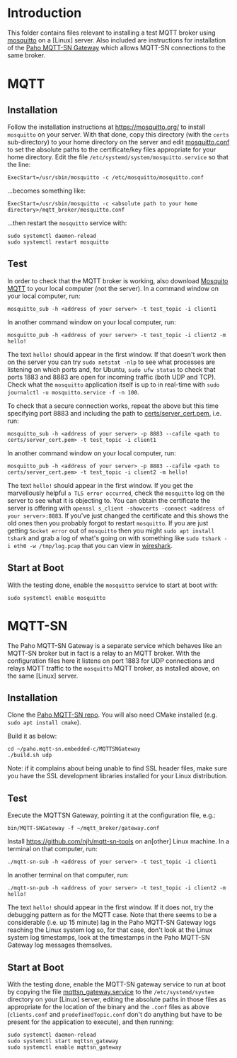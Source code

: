 # Introduction
This folder contains files relevant to installing a test MQTT broker using [mosquitto](https://mosquitto.org/) on a \[Linux\] server.  Also included are instructions for installation of the [Paho MQTT-SN Gateway](https://github.com/eclipse/paho.mqtt-sn.embedded-c/tree/master/MQTTSNGateway) which allows MQTT-SN connections to the same broker.

# MQTT
## Installation
Follow the installation instructions at https://mosquitto.org/ to install `mosquitto` on your server.  With that done, copy this directory (with the `certs` sub-directory) to your home directory on the server and edit [mosquitto.conf](mosquitto.conf) to set the absolute paths to the certificate/key files appropriate for your home directory.  Edit the file `/etc/systemd/system/mosquitto.service` so that the line:

```
ExecStart=/usr/sbin/mosquitto -c /etc/mosquitto/mosquitto.conf
 ```

...becomes something like:

```
ExecStart=/usr/sbin/mosquitto -c <absolute path to your home directory>/mqtt_broker/mosquitto.conf
```

...then restart the `mosquitto` service with:

```
sudo systemctl daemon-reload
sudo systemctl restart mosquitto
```

## Test
In order to check that the MQTT broker is working, also download [Mosquito MQTT](https://mosquitto.org/download/) to your local computer (not the server).  In a command window on your local computer, run:

```
mosquitto_sub -h <address of your server> -t test_topic -i client1
```

In another command window on your local computer, run:

```
mosquitto_pub -h <address of your server> -t test_topic -i client2 -m hello!
```

The text `hello!` should appear in the first window.  If that doesn't work then on the server you can try `sudo netstat -nlp` to see what processes are listening on which ports and, for Ubuntu, `sudo ufw status` to check that ports 1883 and 8883 are open for incoming traffic (both UDP and TCP).  Check what the `mosquitto` application itself is up to in real-time with `sudo journalctl -u mosquitto.service -f -n 100`.


To check that a secure connection works, repeat the above but this time specifying port 8883 and including the path to [certs/server_cert.pem](certs/server_cert.pem), i.e. run:

```
mosquitto_sub -h <address of your server> -p 8883 --cafile <path to certs/server_cert.pem> -t test_topic -i client1
```

In another command window on your local computer, run:

```
mosquitto_pub -h <address of your server> -p 8883 --cafile <path to certs/server_cert.pem> -t test_topic -i client2 -m hello!
```

The text `hello!` should appear in the first window.  If you get the marvellously helpful `a TLS error occurred`, check the `mosquitto` log on the server to see what it is objecting to.  You can obtain the certificate the server is offering with `openssl s_client -showcerts -connect <address of your server>:8883`.  If you've just changed the certificate and this shows the old ones then you probably forgot to restart `mosquitto`.  If you are just getting `Socket error` out of `mosquitto` then you might `sudo apt install tshark` and grab a log of what's going on with something like `sudo tshark -i eth0 -w /tmp/log.pcap` that you can view in [wireshark](https://www.wireshark.org/).

## Start at Boot
With the testing done, enable the `mosquitto` service to start at boot with:

```
sudo systemctl enable mosquitto
```

# MQTT-SN
The Paho MQTT-SN Gateway is a separate service which behaves like an MQTT-SN broker but in fact is a relay to an MQTT broker.  With the configuration files here it listens on port 1883 for UDP connections and relays MQTT traffic to the `mosquitto` MQTT broker, as installed above, on the same \[Linux\] server.

## Installation
Clone the [Paho MQTT-SN repo](https://github.com/eclipse/paho.mqtt-sn.embedded-c.git).  You will also need CMake installed (e.g. `sudo apt install cmake`).

Build it as below:

```
cd ~/paho.mqtt-sn.embedded-c/MQTTSNGateway
./build.sh udp
```

Note: if it complains about being unable to find SSL header files, make sure you have the SSL development libraries installed for your Linux distribution.

## Test
Execute the MQTTSN Gateway, pointing it at the configuration file, e.g.:

```
bin/MQTT-SNGateway -f ~/mqtt_broker/gateway.conf
```

Install https://github.com/njh/mqtt-sn-tools on an\[other\] Linux machine.  In a terminal on that computer, run:

```
./mqtt-sn-sub -h <address of your server> -t test_topic -i client1
```

In another terminal on that computer, run:

```
./mqtt-sn-pub -h <address of your server> -t test_topic -i client2 -m hello!
```

The text `hello!` should appear in the first window.  If it does not, try the debugging pattern as for the MQTT case.  Note that there seems to be a considerable (i.e. up 15 minute) lag in the Paho MQTT-SN Gateway logs reaching the Linux system log so, for that case, don't look at the Linux system log timestamps, look at the timestamps in the Paho MQTT-SN Gateway log messages themselves.

## Start at Boot
With the testing done, enable the MQTT-SN gateway service to run at boot by copying the file [mqttsn_gateway.service](mqttsn_gateway.service) to the `/etc/systemd/system` directory on your \[Linux\] server, editing the absolute paths in those files as appropriate for the location of the binary and the `.conf` files as above (`clients.conf` and `predefinedTopic.conf` don't do anything but have to be present for the application to execute), and then running:

```
sudo systemctl daemon-reload
sudo systemctl start mqttsn_gateway
sudo systemctl enable mqttsn_gateway
```